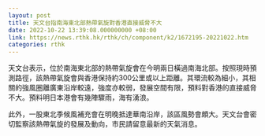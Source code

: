 ```yaml
---
layout: post
title: 天文台指南海東北部熱帶氣旋對香港直接威脅不大
date: 2022-10-22 13:39:08.000000000 +08:00
link: https://news.rthk.hk/rthk/ch/component/k2/1672195-20221022.htm
categories: rthk
---
```


天文台表示，位於南海東北部的熱帶氣旋會在今明兩日橫過南海北部。按照現時預測路徑，該熱帶氣旋會與香港保持約300公里或以上距離。其環流較為細小，其相關的強風圈離廣東沿岸較遠，強度亦較弱，發展空間有限，預料對香港的直接威脅不大。預料明日本港會有幾陣驟雨，海有湧浪。

此外，一股東北季候風補充會在明晚抵達華南沿岸，該區風勢會頗大。天文台會密切監察該熱帶氣旋的發展及動向，市民請留意最新的天氣消息。

